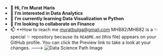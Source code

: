 - 👋 **Hi, I’m Murat Haris**
- 👀 **I’m interested in Data Analytics**
- 🌱 **I’m currently learning Data Visualization w Python**
- 💞️ **I’m looking to collaborate on Finance**
- 📫 **How to reach me muratbulga@gmail.com 
MHB82/MHB82 is a ✨ special ✨ repository because its `README.md` (this file) appears on your GitHub profile.
You can click the Preview link to take a look at your changes.
--->
![Data Science Path Image](https://user-images.githubusercontent.com/115734646/208485590-c1415bd1-d084-4c44-97c9-2283ee35772c.png)

